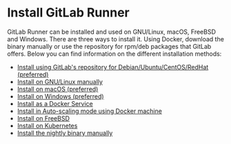 # Install GitLab Runner

GitLab Runner can be installed and used on GNU/Linux, macOS, FreeBSD and Windows.
There are three ways to install it. Using Docker, download the binary manually or
use the repository for rpm/deb packages that GitLab offers. Below you can find
information on the different installation methods:

- [Install using GitLab's repository for Debian/Ubuntu/CentOS/RedHat (preferred)](linux-repository.md)
- [Install on GNU/Linux manually](linux-manually.md)
- [Install on macOS (preferred)](osx.md)
- [Install on Windows (preferred)](windows.md)
- [Install as a Docker Service](docker.md)
- [Install in Auto-scaling mode using Docker machine](autoscaling.md)
- [Install on FreeBSD](freebsd.md)
- [Install on Kubernetes](kubernetes.md)
- [Install the nightly binary manually](bleeding-edge.md)
